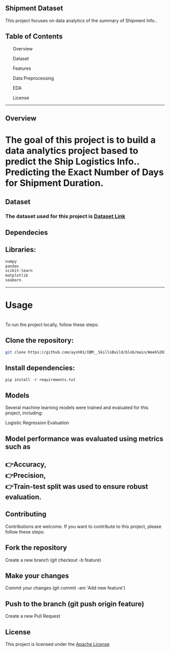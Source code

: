 ## Shipment Dataset
This project focuses on data analytics of the summary of Shipment Info..

<h2>Table of Contents</h2>
<ol>Overview</ol>
<ol>Dataset</ol>
<ol>Features</ol>
<ol>Data Preprocessing</ol>
<ol>EDA</ol>
<ol>License</ol><hr>

## Overview
<h1>The goal of this project is to build a data analytics project based to predict the Ship Logistics Info.. Predicting the Exact Number of Days for Shipment Duration.</h1>

<h2>Dataset</h2>
<h3>The dataset used for this project is <a href="https://drive.google.com/file/d/1jvSdmptyr-ToFOOmJYIemI-AOOnqF_Vr/view?usp=drive_link".>Dataset Link</a><br></h3>

<h2>Dependecies</h2>

## Libraries: 
```bash
numpy
pandas
scikit-learn
matplotlib
seaborn
```

<hr>
<h1>Usage</h1><br>
To run the project locally, follow these steps:

## Clone the repository:
```bash
git clone https://github.com/aysh01/IBM__SkillsBuild/blob/main/Week%203%20(Day%201)/BreastCancerPrediction.ipynb
```
## Install dependencies:
```python
pip install -r requirements.txt
```
## Models
Several machine learning models were trained and evaluated for this project, including:

Logistic Regression
Evaluation

## Model performance was evaluated using metrics such as<br>
<h2>👉Accuracy,<br>👉Precision,<br>👉Train-test split was used to ensure robust evaluation.</h2>

## Contributing
Contributions are welcome. If you want to contribute to this project, please follow these steps:

## Fork the repository
Create a new branch (git checkout -b feature)

## Make your changes
Commit your changes (git commit -am 'Add new feature')

## Push to the branch (git push origin feature)
Create a new Pull Request

## License
This project is licensed under the [Apache License](http://www.apache.org/licenses/)

